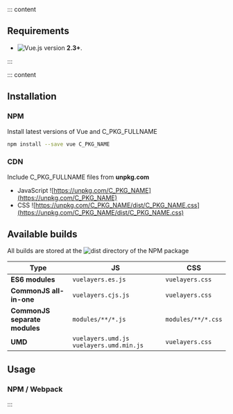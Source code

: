 <b-message type="is-warning">

::: content

## Requirements

- ![Vue.js](https://vuejs.org/ "Vue.js Homepage") version **2.3+**.

:::

</b-message>

::: content

## Installation

### NPM

Install latest versions of Vue and C_PKG_FULLNAME

```bash
npm install --save vue C_PKG_NAME
```

### CDN

Include C_PKG_FULLNAME files from **unpkg.com**  

- JavaScript ![https://unpkg.com/C_PKG_NAME](https://unpkg.com/C_PKG_NAME)
- CSS ![https://unpkg.com/C_PKG_NAME/dist/C_PKG_NAME.css](https://unpkg.com/C_PKG_NAME/dist/C_PKG_NAME.css)

## Available builds

All builds are stored at the ![`dist` directory of the NPM package](https://unpkg.com/C_PKG_NAME/dist/)

| Type                          | JS                                      | CSS                |
|-------------------------------|-----------------------------------------|--------------------|
| **ES6 modules**               | `vuelayers.es.js`                       | `vuelayers.css`    |
| **CommonJS all-in-one**       | `vuelayers.cjs.js`                      | `vuelayers.css`    |
| **CommonJS separate modules** | `modules/**/*.js`                       | `modules/**/*.css` |
| **UMD**                       | `vuelayers.umd.js vuelayers.umd.min.js` | `vuelayers.css`    |

## Usage

### NPM / Webpack

:::
